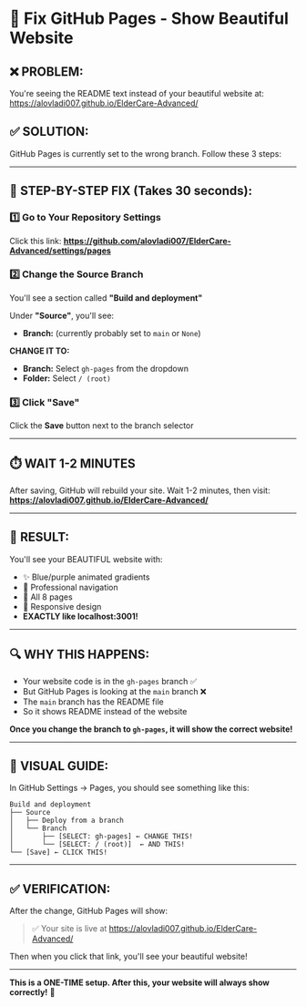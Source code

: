 # 🔧 Fix GitHub Pages - Show Beautiful Website

## ❌ PROBLEM:
You're seeing the README text instead of your beautiful website at:
https://alovladi007.github.io/ElderCare-Advanced/

## ✅ SOLUTION:
GitHub Pages is currently set to the wrong branch. Follow these 3 steps:

---

## 📝 STEP-BY-STEP FIX (Takes 30 seconds):

### 1️⃣ Go to Your Repository Settings
Click this link: **https://github.com/alovladi007/ElderCare-Advanced/settings/pages**

### 2️⃣ Change the Source Branch
You'll see a section called **"Build and deployment"**

Under **"Source"**, you'll see:
- **Branch:** (currently probably set to `main` or `None`)

**CHANGE IT TO:**
- **Branch:** Select `gh-pages` from the dropdown
- **Folder:** Select `/ (root)`

### 3️⃣ Click "Save"
Click the **Save** button next to the branch selector

---

## ⏱️ WAIT 1-2 MINUTES
After saving, GitHub will rebuild your site. Wait 1-2 minutes, then visit:
**https://alovladi007.github.io/ElderCare-Advanced/**

---

## 🎉 RESULT:
You'll see your BEAUTIFUL website with:
- ✨ Blue/purple animated gradients
- 💙 Professional navigation
- 🏥 All 8 pages
- 📱 Responsive design
- **EXACTLY like localhost:3001!**

---

## 🔍 WHY THIS HAPPENS:

- Your website code is in the `gh-pages` branch ✅
- But GitHub Pages is looking at the `main` branch ❌
- The `main` branch has the README file
- So it shows README instead of the website

**Once you change the branch to `gh-pages`, it will show the correct website!**

---

## 📸 VISUAL GUIDE:

In GitHub Settings → Pages, you should see something like this:

```
Build and deployment
├── Source
│   ├── Deploy from a branch
│   └── Branch
│       ├── [SELECT: gh-pages] ← CHANGE THIS!
│       └── [SELECT: / (root)]  ← AND THIS!
└── [Save] ← CLICK THIS!
```

---

## ✅ VERIFICATION:

After the change, GitHub Pages will show:
> ✅ Your site is live at https://alovladi007.github.io/ElderCare-Advanced/

Then when you click that link, you'll see your beautiful website!

---

**This is a ONE-TIME setup. After this, your website will always show correctly!** 🚀
